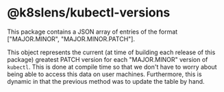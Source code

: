 # @k8slens/kubectl-versions

This package contains a JSON array of entries of the format ["MAJOR.MINOR", "MAJOR.MINOR.PATCH"].

This object represents the current (at time of building each release of this package)
greatest PATCH version for each "MAJOR.MINOR" version of `kubectl`.
This is done at compile time so that we don't have to worry about being able to access this data on user machines.
Furthermore, this is dynamic in that the previous method was to update the table by hand.
